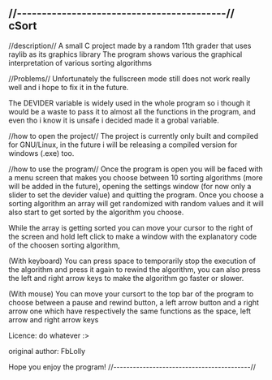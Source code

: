 //------------------------------------------//
cSort
-

//description//
A small C project made by a random 11th grader that uses raylib as its graphics library
The program shows various the graphical interpretation of various sorting algorithms

//Problems//
Unfortunately the fullscreen mode still does not work really well and i hope to fix it in the future.

The DEVIDER variable is widely used in the whole program so i though it would be a waste to pass it to almost
all the functions in the program, and even tho i know it is unsafe i decided made it a grobal variable.

//how to open the project//
The project is currently only built and compiled for GNU/Linux, in the future i will be releasing a compiled version for windows (.exe) too.

//how to use the program//
Once the program is open you will be faced with a menu screen that makes you choose between 10 sorting algorithms (more will be added in the future),
opening the settings window (for now only a slider to set the devider value) and quitting the program.
Once you choose a sorting algorithm an array will get randomized with random values and it will also start to get sorted by the algorithm
you choose.

While the array is getting sorted you can move your cursor to the right of the screen and hold left click to make a window with the
explanatory code of the choosen sorting algorithm, 

(With keyboard)
You can press space to temporarily stop the execution of the algorithm and press it again to
rewind the algorithm, you can also press the left and right arrow keys to make the algorithm go faster or slower.

(With mouse)
You can move your cursort to the top bar of the program to choose between a pause and rewind button, a left arrow button and a right arrow one which have respectively the same functions as the
space, left arrow and right arrow keys

Licence: do whatever :>

original author: FbLolly

Hope you enjoy the program!
//------------------------------------------//